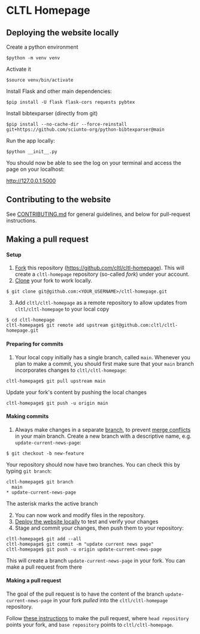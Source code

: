 # CLTL Homepage

## Deploying the website locally

Create a python environment

`$python -m venv venv`

Activate it

`$source venv/bin/activate`

Install Flask and other main dependencies:

`$pip install -U flask flask-cors requests pybtex `

Install bibtexparser (directly from git)

`$pip install --no-cache-dir --force-reinstall git+https://github.com/sciunto-org/python-bibtexparser@main`

Run the app locally:

`$python __init__.py`

You should now be able to see the log on your terminal and access the page on your localhost:

http://127.0.0.1:5000

## Contributing to the website
See [CONTRIBUTING.md](CONTRIBUTING.md) for general guidelines, and below for pull-request instructions.

## Making a pull request
#### Setup 
1. [Fork](https://docs.github.com/en/pull-requests/collaborating-with-pull-requests/working-with-forks/fork-a-repo) this repository (https://github.com/cltl/cltl-homepage). This will create a `cltl-homepage` repository (so-called *fork*) under your account.
2. [Clone](https://docs.github.com/en/repositories/creating-and-managing-repositories/cloning-a-repository) your fork to work locally.
```
$ git clone git@github.com:<YOUR_USERNAME>/cltl-homepage.git
```
3. Add `cltl/cltl-homepage` as a remote repository to allow updates from `cltl/cltl-homepage` to your local copy
```
$ cd cltl-homepage
cltl-homepage$ git remote add upstream git@github.com:cltl/cltl-homepage.git
```

#### Preparing for commits
1. Your local copy initially has a single branch, called `main`. Whenever you plan to make a commit, you should first make sure that your `main` branch incorporates changes to `cltl/cltl-homepage`:
```
cltl-homepage$ git pull upstream main
```
Update your fork's content by pushing the local changes
```
cltl-homepage$ git push -u origin main
```


#### Making commits 
1. Always make changes in a separate [branch](https://docs.github.com/en/pull-requests/collaborating-with-pull-requests/proposing-changes-to-your-work-with-pull-requests/about-branches), to prevent [merge conflicts](https://docs.github.com/en/pull-requests/collaborating-with-pull-requests/addressing-merge-conflicts) in your main branch. Create a new branch with a descriptive name, e.g. `update-current-news-page`:
```
$ git checkout -b new-feature
```
Your repository should now have two branches. You can check this by typing `git branch`:
```
cltl-homepage$ git branch
  main
* update-current-news-page
```
The asterisk marks the active branch

2. You can now work and modify files in the repository. 
3. [Deploy the website locally](#deploying-the-website-locally) to test and verify your changes 
4. Stage and commit your changes, then push them to your repository:
```
cltl-homepage$ git add --all
cltl-homepage$ git commit -m "update current news page"
cltl-homepage$ git push -u origin update-current-news-page 
```
This will create a branch `update-current-news-page` in your fork. You can make a pull request from there

#### Making a pull request
The goal of the pull request is to have the content of the branch `update-current-news-page` in your fork *pulled* into the `cltl/cltl-homepage` repository.

Follow [these instructions](https://docs.github.com/en/pull-requests/collaborating-with-pull-requests/proposing-changes-to-your-work-with-pull-requests/creating-a-pull-request-from-a-fork) to make the pull request, where `head repository` points your fork, and `base repository` points to `cltl/cltl-homepage`.

 


